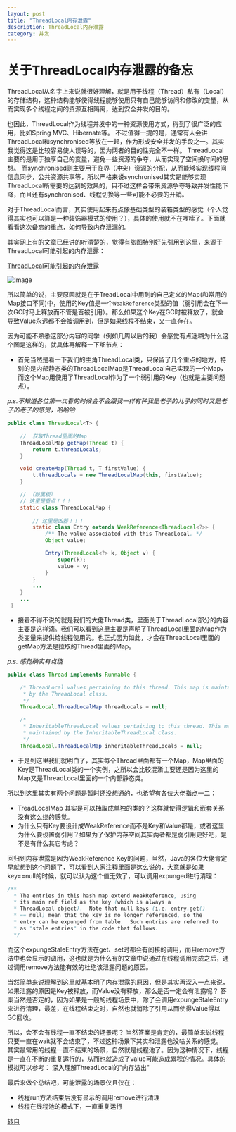 ```yaml
---
layout: post
title: "ThreadLocal内存泄露"
description: ThreadLocal内存泄露
category: 并发
---
```


# 关于ThreadLocal内存泄露的备忘


ThreadLocal从名字上来说就很好理解，就是用于线程（Thread）私有（Local）的存储结构，这种结构能够使得线程能够使用只有自己能够访问和修改的变量，从而实现多个线程之间的资源互相隔离，达到安全并发的目的。

也因此，ThreadLocal作为线程并发中的一种资源使用方式，得到了很广泛的应用，比如Spring MVC、Hibernate等。
不过值得一提的是，通常有人会讲ThreadLocal和synchronised等放在一起，作为形成安全并发的手段之一。其实我觉得这是比较容易使人误导的，因为两者的目的性完全不一样。
ThreadLocal主要的是用于独享自己的变量，避免一些资源的争夺，从而实现了空间换时间的思想。
而synchronised则主要用于临界（冲突）资源的分配，从而能够实现线程间信息同步，公共资源共享等，所以严格来说synchronised其实是能够实现ThreadLocal所需要的达到的效果的，只不过这样会带来资源争夺导致并发性能下降，而且还有synchronised、线程切换等一些可能不必要的开销。

对于ThreadLocal而言，其实使用起来有点像基础类型的装箱类型的感觉（个人觉得其实也可以算是一种装饰器模式的使用？），具体的使用就不在啰嗦了。下面就看看这次备忘的重点，如何导致内存泄漏的。

其实网上有的文章已经讲的听清楚的，觉得有张图特别好先引用到这里，来源于ThreadLocal可能引起的内存泄露：

[ThreadLocal可能引起的内存泄露](http://www.cnblogs.com/onlywujun/p/3524675.html)

![image](https://jasperbalcony.github.io/images/concurrent/ThreadLocal.png)


所以简单的说，主要原因就是在于TreadLocal中用到的自己定义的Map(和常用的Map接口不同)中，使用的Key值是一个`WeakReference`类型的值（弱引用会在下一次GC时马上释放而不管是否被引用）。那么如果这个Key在GC时被释放了，就会导致Value永远都不会被调用到，但是如果线程不结束，又一直存在。

因为可能不熟悉这部分内容的同学（例如几周以后的我）会感觉有点迷糊为什么这个图是这样的，就具体再解释一下细节点：

- 首先当然是看一下我们的主角ThreadLocal类，只保留了几个重点的地方，特别的是内部静态类的ThreadLocalMap是ThreadLocal自己实现的一个Map，而这个Map用使用了ThreadLocal作为了一个弱引用的Key（也就是主要问题点）。

_p.s.不知道各位第一次看的时候会不会跟我一样有种我是老子的儿子的同时又是老子的老子的感觉，哈哈哈_

```java
public class ThreadLocal<T> {
    
    //  获取Thread里面的Map
    ThreadLocalMap getMap(Thread t) {
        return t.threadLocals;
    }

    void createMap(Thread t, T firstValue) {
        t.threadLocals = new ThreadLocalMap(this, firstValue);
    }

    // （敲黑板）
    // 这里是重点！！！
    static class ThreadLocalMap {
        
        // 这里是凶器！！！
        static class Entry extends WeakReference<ThreadLocal<?>> {
            /** The value associated with this ThreadLocal. */
            Object value;

            Entry(ThreadLocal<?> k, Object v) {
                super(k);
                value = v;
            }
        }
        ... 
    }
    ... 
 }
 ```
- 接着不得不说的就是我们的大佬Thread类，里面关于ThreadLocal部分的内容主要是这样滴。我们可以看到这里主要是声明了ThreadLocal里面的Map作为类变量来提供给线程使用的。也正式因为如此，才会在ThreadLocal里面的getMap方法是拉取的Thread里面的Map。

_p.s. 感觉确实有点绕_
```java
public class Thread implements Runnable {

    /* ThreadLocal values pertaining to this thread. This map is maintained
     * by the ThreadLocal class. 
     */
    ThreadLocal.ThreadLocalMap threadLocals = null;

    /*
     * InheritableThreadLocal values pertaining to this thread. This map is
     * maintained by the InheritableThreadLocal class.
     */
    ThreadLocal.ThreadLocalMap inheritableThreadLocals = null;
```
    
- 于是到这里我们就明白了，其实每个Thread里面都有一个Map，Map里面的Key是ThreadLocal类的一个实例，之所以会比较混淆主要还是因为这里的Map又是ThreadLocal里面的一个内部静态类。

所以到这里其实有两个问题是暂时还没想通的，也希望有各位大佬指点一二：

- TreadLocalMap 其实是可以抽取成单独的类的？这样就使得逻辑和嵌套关系没有这么绕的感觉。
- 为什么只有Key要设计成WeakReference而不是Key和Value都是，或者这里为什么要设置弱引用？如果为了保护内存空间其实两者都是弱引用更好吧，是不是有什么其它考虑？


回归到内存泄露是因为WeakReference Key的问题，当然，Java的各位大佬肯定早就想到这个问题了，可以看到人家注释里面是这么说的，大意就是如果key==null的时候，就可以认为这个值无效了，可以调用expunged进行清理：

```java
/**
  * The entries in this hash map extend WeakReference, using
  * its main ref field as the key (which is always a
  * ThreadLocal object).  Note that null keys (i.e. entry.get()
  * == null) mean that the key is no longer referenced, so the
  * entry can be expunged from table.  Such entries are referred to
  * as "stale entries" in the code that follows.
  */
```  

而这个expungeStaleEntry方法在get、set时都会有间接的调用，而且remove方法中也会显示的调用，这也就是为什么有的文章中说通过在线程调用完成之后，通过调用remove方法能有效的杜绝该泄露问题的原因。

当然简单来说理解到这里就基本明了内存泄露的原因，但是其实再深入一点来说，如果泄露的原因是Key被释放，而Value没有释放，那么是否一定会有泄露呢？
答案当然是否定的，因为如果是一般的线程场景中，除了会调用expungeStaleEntry来进行清理，最差，在线程结束之时，自然也就消除了引用从而使得Value得以GC回收。

所以，会不会有线程一直不结束的场景呢？
当然答案是肯定的，最简单来说线程只要一直在wait就不会结束了，不过这种场景下其实和泄露也没啥关系的感觉。
其实最常用的线程一直不结束的场景，自然就是线程池了。因为这种情况下，线程是一直在不断的重复运行的，从而也就造成了value可能造成累积的情况。具体的模拟可以参考： 深入理解ThreadLocal的"内存溢出"

最后来做个总结吧，可能泄露的场景仅且仅在：

- 线程run方法结束后没有显示的调用remove进行清理
- 线程在线程池的模式下，一直重复运行


[转自](https://www.jianshu.com/p/250798f9ff76)